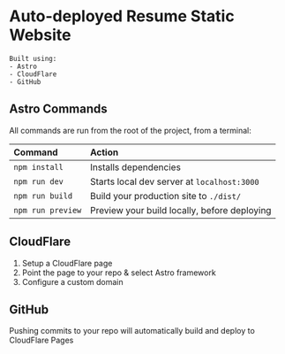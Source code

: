 # Auto-deployed Resume Static Website

```
Built using:
- Astro
- CloudFlare
- GitHub
```

## Astro Commands

All commands are run from the root of the project, from a terminal:

| Command           | Action                                       |
|:----------------  |:-------------------------------------------- |
| `npm install`     | Installs dependencies                        |
| `npm run dev`     | Starts local dev server at `localhost:3000`  |
| `npm run build`   | Build your production site to `./dist/`      |
| `npm run preview` | Preview your build locally, before deploying |

## CloudFlare

1. Setup a CloudFlare page
2. Point the page to your repo & select Astro framework
3. Configure a custom domain

## GitHub

Pushing commits to your repo will automatically build and deploy to CloudFlare Pages
